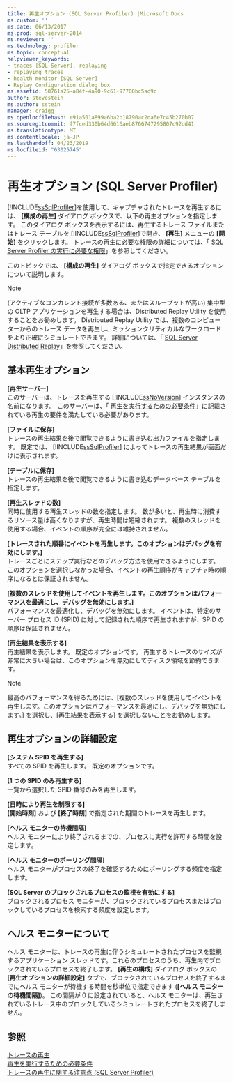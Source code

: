 ```yaml
---
title: 再生オプション (SQL Server Profiler) |Microsoft Docs
ms.custom: ''
ms.date: 06/13/2017
ms.prod: sql-server-2014
ms.reviewer: ''
ms.technology: profiler
ms.topic: conceptual
helpviewer_keywords:
- traces [SQL Server], replaying
- replaying traces
- health monitor [SQL Server]
- Replay Configuration dialog box
ms.assetid: 58761a25-a84f-4a90-9c61-97700bc5ad9c
author: stevestein
ms.author: sstein
manager: craigg
ms.openlocfilehash: e91a501a899a6ba2b18790ac2da6e7c45b270b07
ms.sourcegitcommit: f7fced330b64d6616aeb8766747295807c92dd41
ms.translationtype: MT
ms.contentlocale: ja-JP
ms.lasthandoff: 04/23/2019
ms.locfileid: "63025745"
---
```

# <a name="replay-options-sql-server-profiler"></a>再生オプション (SQL Server Profiler)
  [!INCLUDE[ssSqlProfiler](../../includes/sssqlprofiler-md.md)]を使用して、キャプチャされたトレースを再生するには、 **[構成の再生]** ダイアログ ボックスで、以下の再生オプションを指定します。 このダイアログ ボックスを表示するには、再生するトレース ファイルまたはトレース テーブルを [!INCLUDE[ssSqlProfiler](../../includes/sssqlprofiler-md.md)]で開き、 **[再生]** メニューの **[開始]** をクリックします。 トレースの再生に必要な権限の詳細については、「 [SQL Server Profiler の実行に必要な権限](sql-server-profiler.md)」を参照してください。  
  
 このトピックでは、 **[構成の再生]** ダイアログ ボックスで指定できるオプションについて説明します。  
  
> [!NOTE]  
>  (アクティブなコンカレント接続が多数ある、またはスループットが高い) 集中型の OLTP アプリケーションを再生する場合は、Distributed Replay Utility を使用することをお勧めします。 Distributed Replay Utility では、複数のコンピューターからのトレース データを再生し、ミッションクリティカルなワークロードをより正確にシミュレートできます。 詳細については、「 [SQL Server Distributed Replay](../distributed-replay/sql-server-distributed-replay.md)」を参照してください。  
  
## <a name="basic-replay-options"></a>基本再生オプション  
 **[再生サーバー]**  
 このサーバーは、トレースを再生する [!INCLUDE[ssNoVersion](../../includes/ssnoversion-md.md)] インスタンスの名前になります。 このサーバーは、「 [再生を実行するための必要条件](replay-requirements.md)」に記載されている再生の要件を満たしている必要があります。  
  
 **[ファイルに保存]**  
 トレースの再生結果を後で閲覧できるように書き込む出力ファイルを指定します。 既定では、 [!INCLUDE[ssSqlProfiler](../../includes/sssqlprofiler-md.md)] によってトレースの再生結果が画面だけに表示されます。  
  
 **[テーブルに保存]**  
 トレースの再生結果を後で閲覧できるように書き込むデータベース テーブルを指定します。  
  
 **[再生スレッドの数]**  
 同時に使用する再生スレッドの数を指定します。 数が多いと、再生時に消費するリソース量は高くなりますが、再生時間は短縮されます。 複数のスレッドを使用する場合、イベントの順序が完全には維持されません。  
  
 **[トレースされた順番にイベントを再生します。このオプションはデバッグを有効にします。]**  
 トレースごとにステップ実行などのデバッグ方法を使用できるようにします。 このオプションを選択しなかった場合、イベントの再生順序がキャプチャ時の順序になるとは保証されません。  
  
 **[複数のスレッドを使用してイベントを再生します。このオプションはパフォーマンスを最適にし、デバッグを無効にします。]**  
 パフォーマンスを最適化し、デバッグを無効にします。 イベントは、特定のサーバー プロセス ID (SPID) に対して記録された順序で再生されますが、SPID の順序は保証されません。  
  
 **[再生結果を表示する]**  
 再生結果を表示します。 既定のオプションです。 再生するトレースのサイズが非常に大きい場合は、このオプションを無効にしてディスク領域を節約できます。  
  
> [!NOTE]  
>  最高のパフォーマンスを得るためには、[複数のスレッドを使用してイベントを再生します。このオプションはパフォーマンスを最適にし、デバッグを無効にします。] を選択し、[再生結果を表示する] を選択しないことをお勧めします。  
  
## <a name="advanced-replay-options"></a>再生オプションの詳細設定  
 **[システム SPID を再生する]**  
 すべての SPID を再生します。 既定のオプションです。  
  
 **[1 つの SPID のみ再生する]**  
 一覧から選択した SPID 番号のみを再生します。  
  
 **[日時により再生を制限する]**  
 **[開始時刻]** および **[終了時刻]** で指定された期間のトレースを再生します。  
  
 **[ヘルス モニターの待機間隔]**  
 ヘルス モニターにより終了されるまでの、プロセスに実行を許可する時間を設定します。  
  
 **[ヘルス モニターのポーリング間隔]**  
 ヘルス モニターがプロセスの終了を確認するためにポーリングする頻度を指定します。  
  
 **[SQL Server のブロックされるプロセスの監視を有効にする]**  
 ブロックされるプロセス モニターが、ブロックされているプロセスまたはブロックしているプロセスを検索する頻度を設定します。  
  
## <a name="about-the-health-monitor"></a>ヘルス モニターについて  
 ヘルス モニターは、トレースの再生に伴うシミュレートされたプロセスを監視するアプリケーション スレッドです。これらのプロセスのうち、再生内でブロックされているプロセスを終了します。 **[再生の構成]** ダイアログ ボックスの **[再生オプションの詳細設定]** タブで、ブロックされているプロセスを終了するまでにヘルス モニターが待機する時間を秒単位で指定できます (**[ヘルス モニターの待機間隔]**)。 この間隔が 0 に設定されていると、ヘルス モニターは、再生されているトレース中のブロックしているシミュレートされたプロセスを終了しません。  
  
## <a name="see-also"></a>参照  
 [トレースの再生](replay-traces.md)   
 [再生を実行するための必要条件](replay-requirements.md)   
 [トレースの再生に関する注意点 &#40;SQL Server Profiler&#41;](considerations-for-replaying-traces-sql-server-profiler.md)  
  
  
